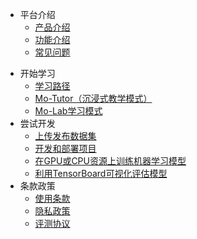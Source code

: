 - 平台介绍
  - [产品介绍](zh-cn/产品介绍.md)
  - [功能介绍](zh-cn/功能介绍.md)
  - [常见问题](zh-cn/常见问题.md)
* 开始学习
  * [学习路径](zh-cn/学习路径.md)
  * [Mo-Tutor（沉浸式教学模式）](zh-cn/Mo-Tutor（沉浸式教学模式）.md)
  * [Mo-Lab学习模式](zh-cn/Mo-Lab学习模式.md)
* 尝试开发
  * [上传发布数据集](zh-cn/上传发布数据集.md)
  * [开发和部署项目](zh-cn/开发和部署项目.md)
  * [在GPU或CPU资源上训练机器学习模型](zh-cn/在GPU或CPU资源上训练机器学习模型.md)
  * [利用TensorBoard可视化评估模型](zh-cn/利用TensorBoard可视化评估模型.md)
* 条款政策
  * [使用条款](zh-cn/使用条款.md)
  * [隐私政策](zh-cn/隐私政策.md)
  * [评测协议](zh-cn/评测协议.md)
